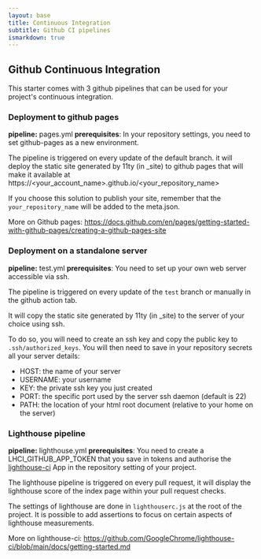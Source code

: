 ```yaml
---
layout: base
title: Continuous Integration
subtitle: Github CI pipelines
ismarkdown: true
---
```

## Github Continuous Integration

This starter comes with 3 github pipelines that can be used for your project's continuous integration.

### Deployment to github pages

**pipeline:** pages.yml
**prerequisites**: In your repository settings, you need to set github-pages as a new environment.

The pipeline is triggered on every update of the default branch. it will deploy the static site generated by 11ty (in _site) to github pages that will make it available at https://<your_account_name>.github.io/<your_repository_name>

If you choose this solution to publish your site, remember that the `your_repository_name` will be added to the meta.json.

More on Github pages: https://docs.github.com/en/pages/getting-started-with-github-pages/creating-a-github-pages-site

### Deployment on a standalone server

**pipeline:** test.yml
**prerequisites**: You need to set up your own web server accessible via ssh.

The pipeline is triggered on every update of the `test` branch or manually in the github action tab.

It will copy the static site generated by 11ty (in _site) to the server of your choice using ssh.

To do so, you will need to create an ssh key and copy the public key to `.ssh/authorized_keys`. You will then need to save in your repository secrets all your server details:

- HOST: the name of your server
- USERNAME: your username
- KEY: the private ssh key you just created
- PORT: the specific port used by the server ssh daemon (default is 22)
- PATH: the location of your html root document (relative to your home on the server)

### Lighthouse pipeline

**pipeline:** lighthouse.yml
**prerequisites**: You need to create a LHCI_GITHUB_APP_TOKEN that you save in tokens and authorise the [lighthouse-ci](https://github.com/GoogleChrome/lighthouse-ci) App in the repository setting of your project.

The lighthouse pipeline is triggered on every pull request, it will display the lighthouse score of the index page within your pull request checks. 

The settings of lighthouse are done in `lighthouserc.js` at the root of the project. It is possible to add assertions to focus on certain aspects of lighthouse measurements.

More on lighthouse-ci: https://github.com/GoogleChrome/lighthouse-ci/blob/main/docs/getting-started.md
